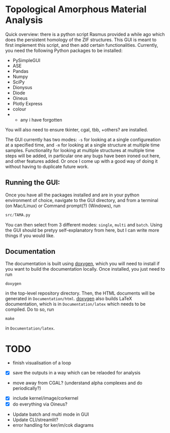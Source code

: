 # Topological Amorphous Material Analysis

Quick overview: there is a python script Rasmus provided a while ago which does the persistent homology of the ZIF structures. This GUI is meant to first implement this script, and then add certain functionalities. Currently, you need the following Python packages to be installed:
* PySimpleGUI
* ASE
* Pandas
* Numpy
* SciPy
* Dionysus
* Diode
* Oineus
* Plotly Express
* colour
* + any i have forgotten

You will also need to ensure tkinter, cgal, tbb, +others? are installed. 

The GUI currently has two modes: `-s` for looking at a single configureation at a specified time, and `-m` for looking at a single structure at multiple time samples. Functionality for looking at multiple structures at multiple time steps will be added, in particular one any bugs have been ironed out here, and other features added. Or once I come up with a good way of doing it without having to duplicate future work.

## Running the GUI:
Once you have all the packages installed and are in your python environment of choice, navigate to the GUI directory, and from a terminal (on Mac/Linux) or Command prompt(?) (Windows), run 
```python
src/TAMA.py
```

You can then select from 3 different modes: `single`, `multi` and `batch`.
Using the GUI should be pretyy self-explanatory from here, but I can write more things if you would like.

## Documentation
The documentation is built using [doxygen](https://www.doxygen.nl/), which you will need to install if you want to build the documentation locally. Once installed, you just need to run 
```shell
doxygen
```
in the top-level repository directory. Then, the HTML documents will be generated in `Documentation/html`. [doxygen](https://www.doxygen.nl/) also builds LaTeX documentation, which is in `Documentation/latex` which needs to be compiled. Do to so, run 

```
make
``` 
in `Documentation/latex`.


# TODO
- finish visualisation of a loop
- [X] save the outputs in a way which can be relaoded for analysis
-  move away from CGAL? (understand alpha complexes and do periodically?)
- [X] include kernel/image/corkernel
- [X] do everything via Oineus?
-  Update batch and multi mode in GUI
-  Update CLI/streamlit?
- error handling for ker/im/cok diagrams 
  
